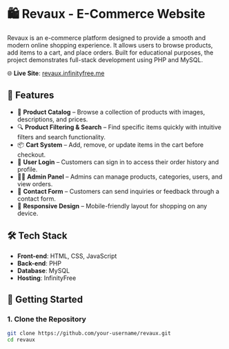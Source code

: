 # 🛍️ Revaux - E-Commerce Website

Revaux is an e-commerce platform designed to provide a smooth and modern online shopping experience. It allows users to browse products, add items to a cart, and place orders. Built for educational purposes, the project demonstrates full-stack development using PHP and MySQL.

🌐 **Live Site**: [revaux.infinityfree.me](http://revaux.infinityfree.me)

## 📌 Features

- 🛒 **Product Catalog** – Browse a collection of products with images, descriptions, and prices.
- 🔍 **Product Filtering & Search** – Find specific items quickly with intuitive filters and search functionality.
- 📦 **Cart System** – Add, remove, or update items in the cart before checkout.
- 👤 **User Login** – Customers can sign in to access their order history and profile.
- 🧑‍💼 **Admin Panel** – Admins can manage products, categories, users, and view orders.
- 📧 **Contact Form** – Customers can send inquiries or feedback through a contact form.
- 📱 **Responsive Design** – Mobile-friendly layout for shopping on any device.

## 🛠️ Tech Stack

- **Front-end**: HTML, CSS, JavaScript
- **Back-end**: PHP
- **Database**: MySQL
- **Hosting**: InfinityFree

## 🚀 Getting Started

### 1. Clone the Repository
```bash
git clone https://github.com/your-username/revaux.git
cd revaux
